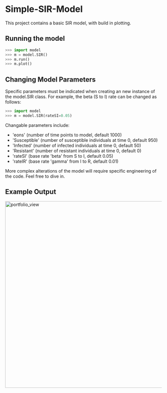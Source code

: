 # Simple-SIR-Model
This project contains a basic SIR model, with build in plotting. 

## Running the model
```python
>>> import model
>>> m = model.SIR()
>>> m.run()
>>> m.plot()
```

## Changing Model Parameters
Specific parameters must be indicated when creating an new instance of the model.SIR class. For example, the beta (S to I) rate can be changed as follows:

```python
>>> import model
>>> m = model.SIR(rateSI=0.05)
```

Changable parameters include:
* 'eons' (number of time points to model, default 1000)
* 'Susceptible' (number of susceptible individuals at time 0, default 950)
* 'Infected' (number of infected individuals at time 0, default 50)
* 'Resistant' (number of resistant individuals at time 0, default 0)
* 'rateSI' (base rate 'beta' from S to I, default 0.05)
* 'rateIR' (base rate 'gamma' from I to R, default 0.01)

More complex alterations of the model will require specific engineering of the code. Feel free to dive in.

## Example Output
<img width="600" alt="portfolio_view" src="https://raw.githubusercontent.com/mattravenhall/BasicSIRModel/master/example.png">
